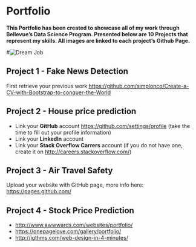 # Portfolio

**This Portfolio has been created to showcase all of my work through Bellevue’s Data Science Program. Presented below are 10 Projects that represent my skills. All images are linked to each project’s Github Page.**

#![Dream Job](Dream_job_next_exit.jpg)

## Project 1 - Fake News Detection

First retrieve your previous work
https://github.com/simplonco/Create-a-CV-with-Bootstrap-to-conquer-the-World

## Project 2 - House price prediction

* Link your **GitHub** account https://github.com/settings/profile (take the time to fill out your profile information)
* Link your **LinkedIn** account
* Link your **Stack Overflow Carrers** account (if you do not have one, create it on http://careers.stackoverflow.com/)

## Project 3 - Air Travel Safety

Upload your website with GitHub page, more info here:
https://pages.github.com/

## Project 4 - Stock Price Prediction

* http://www.awwwards.com/websites/portfolio/
* https://onepagelove.com/gallery/portfolio/
* http://jgthms.com/web-design-in-4-minutes/

